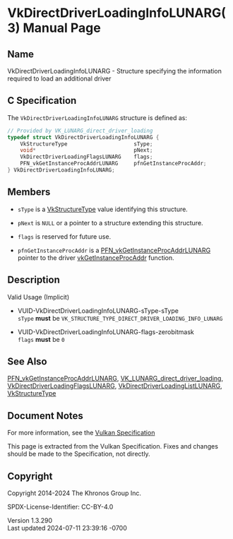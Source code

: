 # VkDirectDriverLoadingInfoLUNARG(3) Manual Page

## Name

VkDirectDriverLoadingInfoLUNARG - Structure specifying the information
required to load an additional driver



## <a href="#_c_specification" class="anchor"></a>C Specification

The `VkDirectDriverLoadingInfoLUNARG` structure is defined as:

``` c
// Provided by VK_LUNARG_direct_driver_loading
typedef struct VkDirectDriverLoadingInfoLUNARG {
    VkStructureType                     sType;
    void*                               pNext;
    VkDirectDriverLoadingFlagsLUNARG    flags;
    PFN_vkGetInstanceProcAddrLUNARG     pfnGetInstanceProcAddr;
} VkDirectDriverLoadingInfoLUNARG;
```

## <a href="#_members" class="anchor"></a>Members

- `sType` is a [VkStructureType](https://registry.khronos.org/vulkan/specs/1.3-extensions/man/html/VkStructureType.html) value identifying
  this structure.

- `pNext` is `NULL` or a pointer to a structure extending this
  structure.

- `flags` is reserved for future use.

- `pfnGetInstanceProcAddr` is a
  [PFN_vkGetInstanceProcAddrLUNARG](https://registry.khronos.org/vulkan/specs/1.3-extensions/man/html/PFN_vkGetInstanceProcAddrLUNARG.html)
  pointer to the driver
  [vkGetInstanceProcAddr](https://registry.khronos.org/vulkan/specs/1.3-extensions/man/html/vkGetInstanceProcAddr.html) function.

## <a href="#_description" class="anchor"></a>Description

Valid Usage (Implicit)

- <a href="#VUID-VkDirectDriverLoadingInfoLUNARG-sType-sType"
  id="VUID-VkDirectDriverLoadingInfoLUNARG-sType-sType"></a>
  VUID-VkDirectDriverLoadingInfoLUNARG-sType-sType  
  `sType` **must** be
  `VK_STRUCTURE_TYPE_DIRECT_DRIVER_LOADING_INFO_LUNARG`

- <a href="#VUID-VkDirectDriverLoadingInfoLUNARG-flags-zerobitmask"
  id="VUID-VkDirectDriverLoadingInfoLUNARG-flags-zerobitmask"></a>
  VUID-VkDirectDriverLoadingInfoLUNARG-flags-zerobitmask  
  `flags` **must** be `0`

## <a href="#_see_also" class="anchor"></a>See Also

[PFN_vkGetInstanceProcAddrLUNARG](https://registry.khronos.org/vulkan/specs/1.3-extensions/man/html/PFN_vkGetInstanceProcAddrLUNARG.html),
[VK_LUNARG_direct_driver_loading](https://registry.khronos.org/vulkan/specs/1.3-extensions/man/html/VK_LUNARG_direct_driver_loading.html),
[VkDirectDriverLoadingFlagsLUNARG](https://registry.khronos.org/vulkan/specs/1.3-extensions/man/html/VkDirectDriverLoadingFlagsLUNARG.html),
[VkDirectDriverLoadingListLUNARG](https://registry.khronos.org/vulkan/specs/1.3-extensions/man/html/VkDirectDriverLoadingListLUNARG.html),
[VkStructureType](https://registry.khronos.org/vulkan/specs/1.3-extensions/man/html/VkStructureType.html)

## <a href="#_document_notes" class="anchor"></a>Document Notes

For more information, see the <a
href="https://registry.khronos.org/vulkan/specs/1.3-extensions/html/vkspec.html#VkDirectDriverLoadingInfoLUNARG"
target="_blank" rel="noopener">Vulkan Specification</a>

This page is extracted from the Vulkan Specification. Fixes and changes
should be made to the Specification, not directly.

## <a href="#_copyright" class="anchor"></a>Copyright

Copyright 2014-2024 The Khronos Group Inc.

SPDX-License-Identifier: CC-BY-4.0

Version 1.3.290  
Last updated 2024-07-11 23:39:16 -0700
